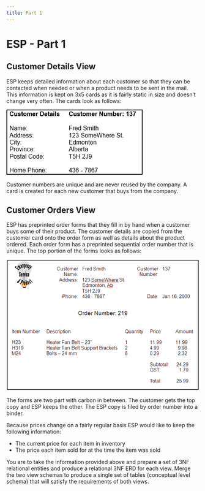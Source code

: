 ```yaml
---
title: Part 1
---
```

# ESP - Part 1

## Customer Details View

ESP keeps detailed information about each customer so that they can be contacted when needed or when a product needs to be sent in the mail. This information is kept on 3x5 cards as it is fairly static in size and doesn’t change very often. The cards look as follows:

![Customer Details View](./ESP-1-Customer-Details-View.png)

Customer numbers are unique and are never reused by the company. A card is created for each new customer that buys from the company.

## Customer Orders View

ESP has preprinted order forms that they fill in by hand when a customer buys some of their product. The customer details are copied from the customer card onto the order form as well as details about the product ordered. Each order form has a preprinted sequential order number that is unique. The top portion of the forms looks as follows:

![Customer Orders View](./CustomerOrdersView.png)

The forms are two part with carbon in between. The customer gets the top copy and ESP keeps the other. The ESP copy is filed by order number into a binder.

Because prices change on a fairly regular basis ESP would like to keep the following information:

- The current price for each item in inventory
- The price each item sold for at the time the item was sold

You are to take the information provided above and prepare a set of 3NF relational entities and produce a relational 3NF ERD for each view. Merge the two view schemas to produce a single set of tables (conceptual level schema) that will satisfy the requirements of both views.
